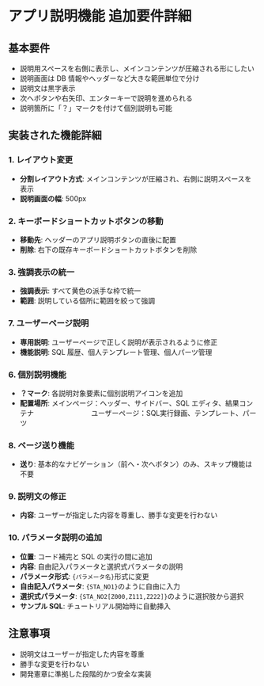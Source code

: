 # アプリ説明機能 追加要件詳細

## 基本要件

- 説明用スペースを右側に表示し、メインコンテンツが圧縮される形にしたい
- 説明画面は DB 情報やヘッダーなど大きな範囲単位で分け
- 説明文は黒字表示
- 次へボタンや右矢印、エンターキーで説明を進められる
- 説明箇所に「？」マークを付けて個別説明も可能

## 実装された機能詳細

### 1. レイアウト変更

- **分割レイアウト方式**: メインコンテンツが圧縮され、右側に説明スペースを表示
- **説明画面の幅**: 500px

### 2. キーボードショートカットボタンの移動

- **移動先**: ヘッダーのアプリ説明ボタンの直後に配置
- **削除**: 右下の既存キーボードショートカットボタンを削除

### 3. 強調表示の統一

- **強調表示**: すべて黄色の派手な枠で統一
- **範囲**: 説明している個所に範囲を絞って強調

### 7. ユーザーページ説明

- **専用説明**: ユーザーページで正しく説明が表示されるように修正
- **機能説明**: SQL 履歴、個人テンプレート管理、個人パーツ管理

### 6. 個別説明機能

- **？マーク**: 各説明対象要素に個別説明アイコンを追加
- **配置場所**: メインページ：ヘッダー、サイドバー、SQL エディタ、結果コンテナ
　　　　　　　　ユーザーページ：SQL実行録画、テンプレート、パーツ

### 8. ページ送り機能

- **送り**: 基本的なナビゲーション（前へ・次へボタン）のみ、スキップ機能は不要

### 9. 説明文の修正

- **内容**: ユーザーが指定した内容を尊重し、勝手な変更を行わない

### 10. パラメータ説明の追加

- **位置**: コード補完と SQL の実行の間に追加
- **内容**: 自由記入パラメータと選択式パラメータの説明
- **パラメータ形式**: `{パラメータ名}`形式に変更
- **自由記入パラメータ**: `{STA_NO1}`のように自由に入力
- **選択式パラメータ**: `{STA_NO2[Z000,Z111,Z222]}`のように選択肢から選択
- **サンプル SQL**: チュートリアル開始時に自動挿入

## 注意事項

- 説明文はユーザーが指定した内容を尊重
- 勝手な変更を行わない
- 開発憲章に準拠した段階的かつ安全な実装

